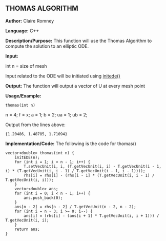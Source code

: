 ## THOMAS ALGORITHM

**Author:** Claire Romney

**Language:** C++

**Description/Purpose:** This function will use the Thomas Algorithm to compute the solution to an elliptic ODE.

**Input:**

  int n = size of mesh
  
  Input related to the ODE will be initiated using [initede()](initede.md)
	
	
**Output:** The function will output a vector<double> of U at every mesh point

**Usage/Example:**

	thomas(int n)
  n = 4;
  f = x;
  a = 1;
  b = 2;
  ua = 1;
  ub = 2;

Output from the lines above:

	{1.20486, 1.48785, 1.71094}
    
**Implementation/Code:** The following is the code for thomas()

	vector<double> thomas(int n) {
		initEDE(n);
		for (int i = 1; i < n - 1; i++) {
			T.setVecUnit(i, i, (T.getVecUnit(i, i) - T.getVecUnit(i - 1, i) * (T.getVecUnit(i, i - 1) / T.getVecUnit(i - 1, i - 1))));
			rhs[i] = rhs[i] - (rhs[i - 1] * (T.getVecUnit(i, i - 1) / T.getVecUnit(i, i)));
		}
		vector<double> ans;
		for (int i = 0; i < n - 1; i++) {
			ans.push_back(0);
		}
		ans[n - 2] = rhs[n - 2] / T.getVecUnit(n - 2, n - 2);
		for (int i = n - 3; i >= 0; i--) {
			ans[i] = (rhs[i] - (ans[i + 1] * T.getVecUnit(i, i + 1))) / T.getVecUnit(i, i);
		}
		return ans;
	}
